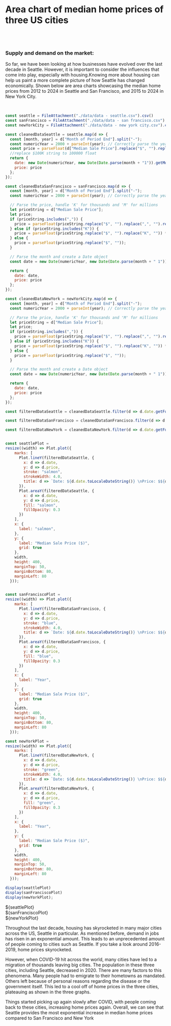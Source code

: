 # Area chart of median home prices of three US cities
<br>
<br>
<h3><b>Supply and demand on the market:</b></h3>
<p>So far, we have been looking at how businesses have evolved over the last decade in Seattle.
However, it is important to consider the influences that come into play, especially with housing.Knowing more about housing can help us paint a more complete picture of how Seattle
has changed economically. Shown below are area charts showcasing the median home prices from
2012 to 2024 in Seattle and San Francisco, and 2015 to 2024 in New York City.
</p>

<br>

```js
const seattle = FileAttachment("./data/data - seattle.csv").csv()
const sanFrancisco = FileAttachment("./data/data - san francisco.csv").csv()
const newYorkCity = FileAttachment("./data/data - new york city.csv").csv()
```

```js
const cleanedDataSeattle = seattle.map(d => {
  const [month, year] = d["Month of Period End"].split("-");
  const numericYear = 2000 + parseInt(year); // Correctly parse the year from string year to integer 2000+17
  const price = parseFloat(d["Median Sale Price"].replace("$", "").replace("K", "000"));
  //replace $100K string to 100000 float
  return {
    date: new Date(numericYear, new Date(Date.parse(month + "1")).getMonth(), 1),
    price: price
  };
});
```

```js
const cleanedDataSanFrancisco = sanFrancisco.map(d => {
  const [month, year] = d["Month of Period End"].split("-");
  const numericYear = 2000 + parseInt(year); // Correctly parse the year

  // Parse the price, handle 'K' for thousands and 'M' for millions
  let priceString = d["Median Sale Price"];
  let price;
  if (priceString.includes(",")) {
    price = parseFloat(priceString.replace("$", "").replace(",", "").replace("K", "")) * 1000;
  } else if (priceString.includes("K")) {
    price = parseFloat(priceString.replace("$", "").replace("K", "")) * 1000;
  } else {
    price = parseFloat(priceString.replace("$", ""));
  }

  // Parse the month and create a Date object
  const date = new Date(numericYear, new Date(Date.parse(month + " 1")).getMonth(), 1);

  return {
    date: date,
    price: price
  };
});
```

```js
const cleanedDataNewYork = newYorkCity.map(d => {
  const [month, year] = d["Month of Period End"].split("-");
  const numericYear = 2000 + parseInt(year); // Correctly parse the year

  // Parse the price, handle 'K' for thousands and 'M' for millions
  let priceString = d["Median Sale Price"];
  let price;
  if (priceString.includes(",")) {
    price = parseFloat(priceString.replace("$", "").replace(",", "").replace("K", "")) * 1000;
  } else if (priceString.includes("K")) {
    price = parseFloat(priceString.replace("$", "").replace("K", "")) * 1000;
  } else {
    price = parseFloat(priceString.replace("$", ""));
  }

  // Parse the month and create a Date object
  const date = new Date(numericYear, new Date(Date.parse(month + " 1")).getMonth(), 1);

  return {
    date: date,
    price: price
  };
});
```

```js
const filteredDataSeattle = cleanedDataSeattle.filter(d => d.date.getFullYear() >= 2012 && d.date.getFullYear() <= 2024);

```
```js
const filteredDataSanFrancisco = cleanedDataSanFrancisco.filter(d => d.date.getFullYear() >= 2012 && d.date.getFullYear() <= 2024);
```
```js
const filteredDataNewYork = cleanedDataNewYork.filter(d => d.date.getFullYear() >= 2012 && d.date.getFullYear() <= 2024);
```

```js

const seattlePlot =
resize((width) => Plot.plot({
    marks: [
      Plot.lineY(filteredDataSeattle, {
        x: d => d.date,
        y: d => d.price,
        stroke: "salmon",
        strokeWidth: 4.0,
        title: d => `Date: ${d.date.toLocaleDateString()} \nPrice: $${d.price.toFixed(2)}`
      }),
      Plot.areaY(filteredDataSeattle, {
        x: d => d.date,
        y: d => d.price,
        fill: "salmon",
        fillOpacity: 0.3
      })
    ],
    x: {
      label: "salmon",
    },
    y: {
      label: "Median Sale Price ($)",
      grid: true
    },
    width,
    height: 400,
    marginTop: 50,
    marginBottom: 80,
    marginLeft: 80
  }));


const sanFranciscoPlot =
resize((width) => Plot.plot({
    marks: [
      Plot.lineY(filteredDataSanFrancisco, {
        x: d => d.date,
        y: d => d.price,
        stroke: "blue",
        strokeWidth: 4.0,
        title: d => `Date: ${d.date.toLocaleDateString()} \nPrice: $${d.price.toFixed(2)}`
      }),
      Plot.areaY(filteredDataSanFrancisco, {
        x: d => d.date,
        y: d => d.price,
        fill: "blue",
        fillOpacity: 0.3
      })
    ],
    x: {
      label: "Year",
    },
    y: {
      label: "Median Sale Price ($)",
      grid: true
    },
    width,
    height: 400,
    marginTop: 50,
    marginBottom: 80,
    marginLeft: 80
  }));

const newYorkPlot =
resize((width) => Plot.plot({
    marks: [
      Plot.lineY(filteredDataNewYork, {
        x: d => d.date,
        y: d => d.price,
        stroke: "green",
        strokeWidth: 4.0,
        title: d => `Date: ${d.date.toLocaleDateString()} \nPrice: $${d.price.toFixed(2)}`
      }),
      Plot.areaY(filteredDataNewYork, {
        x: d => d.date,
        y: d => d.price,
        fill: "green",
        fillOpacity: 0.3
      })
    ],
    x: {
      label: "Year",
    },
    y: {
      label: "Median Sale Price ($)",
      grid: true
    },
    width,
    height: 400,
    marginTop: 50,
    marginBottom: 80,
    marginLeft: 80
  }));


```
```js
display(seattlePlot)
display(sanFranciscoPlot)
display(newYorkPlot);
```

<div class="grid grid-cols-2" style="grid-auto-rows: 504px;">
  <div class="card"> ${seattlePlot} </div>
  <div class="card"> ${sanFranciscoPlot}</div>
  <div class="card"> ${newYorkPlot}</div>
</div>

<style>
  .plot-tick text {
    font-size: 30px;
  }
</style>

<p>Throughout the last decade, housing has skyrocketed in many major cities across the US,
Seattle in particular. As mentioned before, demand in jobs has risen in an exponential amount.
This leads to an unprecedented amount of people coming to cities such as Seattle. If you take
a look around 2016-2019, home prices skyrocketed.</p>

<p>However, when COVID-19 hit across the world, many cities have led to a migration of thousands
leaving big cities. The population in these three cities, including Seattle, decreased in 2020.
There are many factors to this phenomena. Many people had to emigrate to their hometowns as mandated. Others left because of personal reasons regarding the disease or
the government itself. This led to a cool off of home prices in the three cities, plateauing as shown in the three graphs. </p>

<p> Things started picking up again slowly after COVID, with people coming back to these cities,
increasing home prices again. Overall, we can see that Seattle provides the most exponential increase in median home prices compared to San Francisco and New York </p>
